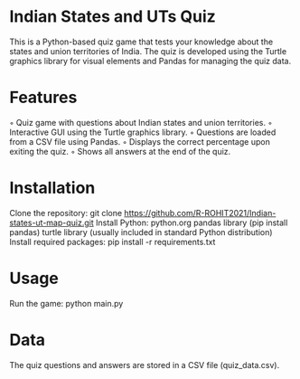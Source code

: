# Indian States and UTs Quiz
This is a Python-based quiz game that tests your knowledge about the states and union territories of India. The quiz is developed using the Turtle graphics library for visual elements and Pandas for managing the quiz data.

# Features
◦ Quiz game with questions about Indian states and union territories.
◦ Interactive GUI using the Turtle graphics library.
◦ Questions are loaded from a CSV file using Pandas.
◦ Displays the correct percentage upon exiting the quiz.
◦ Shows all answers at the end of the quiz.

# Installation
Clone the repository: git clone https://github.com/R-ROHIT2021/Indian-states-ut-map-quiz.git
Install Python: python.org
pandas library (pip install pandas)
turtle library (usually included in standard Python distribution)
Install required packages: pip install -r requirements.txt

# Usage
Run the game: python main.py

# Data
The quiz questions and answers are stored in a CSV file (quiz_data.csv).

